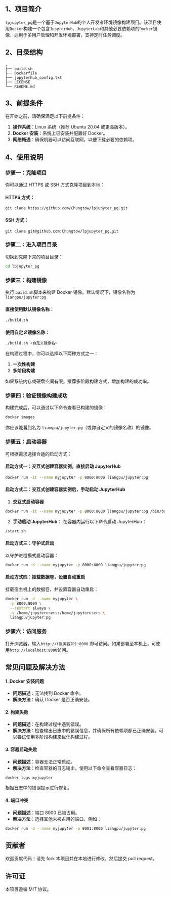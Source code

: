 ## 1、项目简介
`lpjupyter_pg`是一个基于`JupyterHub`的个人开发者环境镜像构建项目。该项目使用`Docker`构建一个包含`JupyterHub`、`JupyterLab`和其他必要依赖项的`Docker`镜像，适用于多用户管理和开发环境部署，支持定时任务调度。

## 2、目录结构
```plain
.
├── build.sh
├── Dockerfile
├── jupyterhub_config.txt
├── LICENSE
└── README.md
```

## 3、前提条件
在开始之前，请确保满足以下前提条件：

1. **操作系统**：Linux 系统（推荐 Ubuntu 20.04 或更高版本）。
2. **Docker 安装**：系统上已安装并配置好 Docker。
3. **网络畅通**：确保机器可以访问互联网，以便下载必要的依赖项。

## 4、使用说明
### 步骤一：克隆项目
你可以通过 HTTPS 或 SSH 方式克隆项目到本地：

#### HTTPS 方式：
```git
git clone https://github.com/Chungtow/lpjupyter_pg.git
```

#### SSH 方式：
```git
git clone git@github.com:Chungtow/lpjupyter_pg.git
```

### 步骤二：进入项目目录
切换到克隆下来的项目目录：

```bash
cd lpjupyter_pg
```

### 步骤三：构建镜像
执行 `build.sh`脚本来构建 Docker 镜像。默认情况下，镜像名称为 `liangpu/jupyter:pg`

#### 直接使用默认镜像名称：
```bash
./build.sh
```

#### 使用自定义镜像名称：
```bash
./build.sh <自定义镜像名>
```

在构建过程中，你可以选择以下两种方式之一：

1. **一次性构建**
2. **多阶段构建**

如果系统内存或硬盘空间有限，推荐多阶段构建方式，增加构建的成功率。

### 步骤四：验证镜像构建成功
构建完成后，可以通过以下命令查看已构建的镜像：

```bash
docker images
```

你应该能看到名为 `liangpu/jupyter:pg`（或你自定义的镜像名称）的镜像。

### 步骤五：启动容器
可根据需求选择合适的启动方式：

#### 启动方式一：交互式创建容器实例，直接启动 JupyterHub
```bash
docker run -it --name myjupyter -p 8000:8000 liangpu/jupyter:pg
```

#### 启动方式二：交互式创建容器实例后，手动启动 JupyterHub
1. **交互式启动容器**

```bash
docker run -it --name myjupyter -p 8000:8000 liangpu/jupyter:pg /bin/bash
```

2. **手动启动 JupyterHub**： 在容器内运行以下命令启动 JupyterHub：

```bash
/start.sh
```

#### 启动方式三：守护式启动
以守护进程模式启动容器：

```bash
docker run -d --name myjupyter -p 8000:8000 liangpu/jupyter:pg
```

#### 启动方式四：挂载数据卷，设置自动重启
挂载宿主机上的数据卷，并设置容器自动重启：

```bash
docker run -d --name myjupyter \
  -p 8000:8000 \
  --restart always \
  -v /home/jupyterusers:/home/jupyterusers \
  liangpu/jupyter:pg
```

### 步骤六：访问服务
打开浏览器，输入`http://(服务器IP):8000` 即可访问。如果部署至本机上，可使用`http://localhost:8000`访问。


## 常见问题及解决方法
#### 1. Docker 安装问题
+ **问题描述**：无法找到 Docker 命令。
+ **解决方法**：确认 Docker 是否正确安装。

#### 2. 构建失败
+ **问题描述**：在构建过程中遇到错误。
+ **解决方法**：检查输出日志中的错误信息，并确保所有依赖项都已正确安装。可以尝试使用多阶段构建来优化构建过程。

#### 3. 容器启动失败
+ **问题描述**：容器无法正常启动。
+ **解决方法**：检查容器的日志输出，使用以下命令查看容器日志：

```bash
docker logs myjupyter
```

根据日志中的错误提示进行修复。

#### 4. 端口冲突
+ **问题描述**：端口 8000 已被占用。
+ **解决方法**：选择其他未被占用的端口，例如：

```bash
docker run -d --name myjupyter -p 8001:8000 liangpu/jupyter:pg
```

## 贡献者
欢迎贡献代码！请先 fork 本项目并在本地进行修改，然后提交 pull request。

## 许可证
本项目遵循 MIT 协议。

